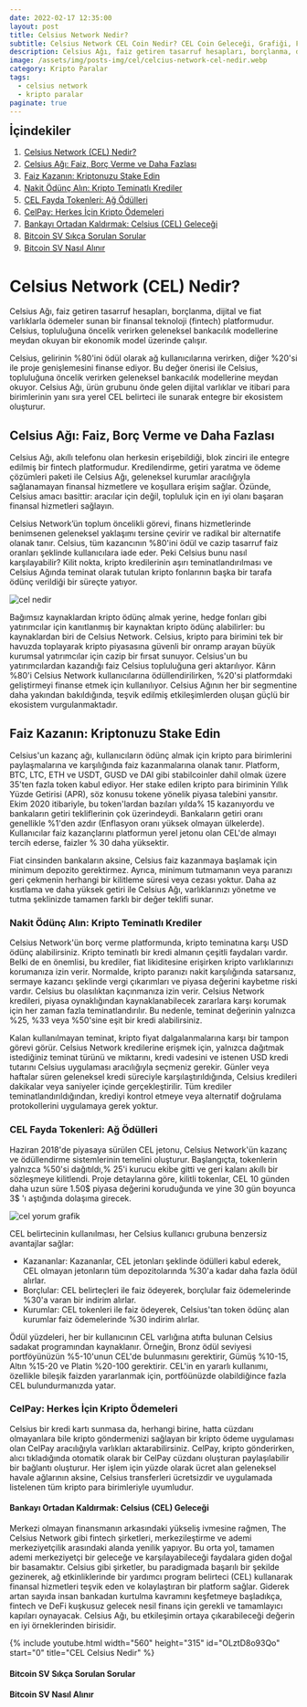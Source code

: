 ```yaml
---
date: 2022-02-17 12:35:00
layout: post
title: Celsius Network Nedir?
subtitle: Celsius Network CEL Coin Nedir? CEL Coin Geleceği, Grafiği, Fiyatı
description: Celsius Ağı, faiz getiren tasarruf hesapları, borçlanma, dijital ve fiat varlıklarla ödemeler sunan bir finansal teknoloji (fintech) platformudur.
image: /assets/img/posts-img/cel/celcius-network-cel-nedir.webp
category: Kripto Paralar
tags:
  - celsius network
  - kripto paralar
paginate: true
---
```

<b style="text-align:center; font-size: 150%;">İçindekiler</b>
<ol style="margin: 0;">
	<li style="padding: 2px;"><a href="#1">Celsius Network (CEL) Nedir?</a></li>
	<li style="padding: 2px;"><a href="#2">Celsius Ağı: Faiz, Borç Verme ve Daha Fazlası</a></li>
	<li style="padding: 2px;"><a href="#3">Faiz Kazanın: Kriptonuzu Stake Edin</a></li>
	<li style="padding: 2px;"><a href="#4">Nakit Ödünç Alın: Kripto Teminatlı Krediler</a></li>
	<li style="padding: 2px;"><a href="#5">CEL Fayda Tokenleri: Ağ Ödülleri</a></li>
	<li style="padding: 2px;"><a href="#6">CelPay: Herkes İçin Kripto Ödemeleri</a></li>
	<li style="padding: 2px;"><a href="#7">Bankayı Ortadan Kaldırmak: Celsius (CEL) Geleceği</a></li>
	<li style="padding: 2px;"><a href="#8">Bitcoin SV Sıkça Sorulan Sorular</a></li>
	<li style="padding: 2px;"><a href="#9">Bitcoin SV Nasıl Alınır</a></li>
</ol>
<h1 id="1">Celsius Network (CEL) Nedir?</h1>


<p>
Celsius Ağı, faiz getiren tasarruf hesapları, borçlanma, dijital ve fiat varlıklarla ödemeler sunan bir finansal teknoloji (fintech) platformudur. Celsius, topluluğuna öncelik verirken geleneksel bankacılık modellerine meydan okuyan bir ekonomik model üzerinde çalışır.
</p>
<p>
Celsius, gelirinin %80'ini ödül olarak ağ kullanıcılarına verirken, diğer %20'si ile proje genişlemesini finanse ediyor. Bu değer önerisi ile Celsius, topluluğuna öncelik verirken geleneksel bankacılık modellerine meydan okuyor. Celsius Ağı, ürün grubunu önde gelen dijital varlıklar ve itibari para birimlerinin yanı sıra yerel CEL belirteci ile sunarak entegre bir ekosistem oluşturur.
</p>
<h2 id="2">Celsius Ağı: Faiz, Borç Verme ve Daha Fazlası</h2>


<p>
Celsius Ağı, akıllı telefonu olan herkesin erişebildiği, blok zinciri ile entegre edilmiş bir fintech platformudur. Kredilendirme, getiri yaratma ve ödeme çözümleri paketi ile Celsius Ağı, geleneksel kurumlar aracılığıyla sağlanamayan finansal hizmetlere ve koşullara erişim sağlar. Özünde, Celsius amacı basittir: aracılar için değil, topluluk için en iyi olanı başaran finansal hizmetleri sağlayın.
</p>
<p>
Celsius Network’ün toplum öncelikli görevi, finans hizmetlerinde benimsenen geleneksel yaklaşımı tersine çevirir ve radikal bir alternatife olanak tanır. Celsius, tüm kazancının %80'ini ödül ve cazip tasarruf faiz oranları şeklinde kullanıcılara iade eder. Peki Celsius bunu nasıl karşılayabilir? Kilit nokta, kripto kredilerinin aşırı teminatlandırılması ve Celsius Ağında teminat olarak tutulan kripto fonlarının başka bir tarafa ödünç verildiği bir süreçte yatıyor.
</p>
<picture>
  <source media="(min-width: 650px" srcset="/assets/img/posts-img/cel/cel-nedir.webp">
  <img src="/assets/img/posts-img/cel/cel-fiyat.webp" alt="cel nedir" style="width:auto;">
</picture>
<p>
Bağımsız kaynaklardan kripto ödünç almak yerine, hedge fonları gibi yatırımcılar için kanıtlanmış bir kaynaktan kripto ödünç alabilirler: bu kaynaklardan biri de Celsius Network. Celsius, kripto para birimini tek bir havuzda toplayarak kripto piyasasına güvenli bir onramp arayan büyük kurumsal yatırımcılar için cazip bir fırsat sunuyor. Celsius'un bu yatırımcılardan kazandığı faiz Celsius topluluğuna geri aktarılıyor. Kârın %80'i Celsius Network kullanıcılarına ödüllendirilirken, %20'si platformdaki geliştirmeyi finanse etmek için kullanılıyor. Celsius Ağının her bir segmentine daha yakından bakıldığında, teşvik edilmiş etkileşimlerden oluşan güçlü bir ekosistem vurgulanmaktadır.
</p>
<h2 id="3">Faiz Kazanın: Kriptonuzu Stake Edin</h2>


<p>
Celsius'un kazanç ağı, kullanıcıların ödünç almak için kripto para birimlerini paylaşmalarına ve karşılığında faiz kazanmalarına olanak tanır. Platform, BTC, LTC, ETH ve USDT, GUSD ve DAI gibi stabilcoinler dahil olmak üzere 35'ten fazla token kabul ediyor. Her stake edilen kripto para biriminin Yıllık Yüzde Getirisi (APR), söz konusu tokene yönelik piyasa talebini yansıtır. Ekim 2020 itibariyle, bu token'lardan bazıları yılda% 15 kazanıyordu ve bankaların getiri tekliflerinin çok üzerindeydi. Bankaların getiri oranı genellikle %1'den azdır (Enflasyon oranı yüksek olmayan ülkelerde). Kullanıcılar faiz kazançlarını platformun yerel jetonu olan CEL'de almayı tercih ederse, faizler % 30 daha yüksektir.
</p>
<p>
Fiat cinsinden bankaların aksine, Celsius faiz kazanmaya başlamak için minimum depozito gerektirmez. Ayrıca, minimum tutmamanın veya paranızı geri çekmenin herhangi bir kilitleme süresi veya cezası yoktur. Daha az kısıtlama ve daha yüksek getiri ile Celsius Ağı, varlıklarınızı yönetme ve tutma şeklinizde tamamen farklı bir değer teklifi sunar.
</p>
<h3 id="4">Nakit Ödünç Alın: Kripto Teminatlı Krediler</h3>


<p>
Celsius Network'ün borç verme platformunda, kripto teminatına karşı USD ödünç alabilirsiniz. Kripto teminatlı bir kredi almanın çeşitli faydaları vardır. Belki de en önemlisi, bu krediler, fiat likiditesine erişirken kripto varlıklarınızı korumanıza izin verir. Normalde, kripto paranızı nakit karşılığında satarsanız, sermaye kazancı şeklinde vergi çıkarımları ve piyasa değerini kaybetme riski vardır. Celsius bu olasılıktan kaçınmanıza izin verir. Celsius Network kredileri, piyasa oynaklığından kaynaklanabilecek zararlara karşı korumak için her zaman fazla teminatlandırılır. Bu nedenle, teminat değerinin yalnızca %25, %33 veya %50'sine eşit bir kredi alabilirsiniz.
</p>
<p>
Kalan kullanılmayan teminat, kripto fiyat dalgalanmalarına karşı bir tampon görevi görür. Celsius Network kredilerine erişmek için, yalnızca dağıtmak istediğiniz teminat türünü ve miktarını, kredi vadesini ve istenen USD kredi tutarını Celsius uygulaması aracılığıyla seçmeniz gerekir. Günler veya haftalar süren geleneksel kredi süreciyle karşılaştırıldığında, Celsius kredileri dakikalar veya saniyeler içinde gerçekleştirilir. Tüm krediler teminatlandırıldığından, krediyi kontrol etmeye veya alternatif doğrulama protokollerini uygulamaya gerek yoktur.
</p>
<h3 id="5">CEL Fayda Tokenleri: Ağ Ödülleri</h3>


<p>
Haziran 2018'de piyasaya sürülen CEL jetonu, Celsius Network'ün kazanç ve ödüllendirme sistemlerinin temelini oluşturur. Başlangıçta, tokenlerin yalnızca %50'si dağıtıldı,% 25'i kurucu ekibe gitti ve geri kalanı akıllı bir sözleşmeye kilitlendi. Proje detaylarına göre, kilitli tokenlar, CEL 10 günden daha uzun süre 1.50$ piyasa değerini koruduğunda ve yine 30 gün boyunca 3$ 'ı aştığında dolaşıma girecek.
</p>
<picture>
  <source media="(min-width: 650px" srcset="/assets/img/posts-img/cel/celcius.webp">
  <img src="/assets/img/posts-img/cel/celcius-coin.webp" alt="cel yorum grafik" style="width:auto;">
</picture>
<p>
CEL belirtecinin kullanılması, her Celsius kullanıcı grubuna benzersiz avantajlar sağlar:
</p>
<ul>

<li>Kazananlar: Kazananlar, CEL jetonları şeklinde ödülleri kabul ederek, CEL olmayan jetonların tüm depozitolarında %30'a kadar daha fazla ödül alırlar.</li>

<li>Borçlular: CEL belirteçleri ile faiz ödeyerek, borçlular faiz ödemelerinde %30'a varan bir indirim alırlar.</li>

<li>Kurumlar: CEL tokenleri ile faiz ödeyerek, Celsius'tan token ödünç alan kurumlar faiz ödemelerinde %30 indirim alırlar.
</li>
</ul>
<p>
Ödül yüzdeleri, her bir kullanıcının CEL varlığına atıfta bulunan Celsius sadakat programından kaynaklanır. Örneğin, Bronz ödül seviyesi portföyünüzün %5-10'unun CEL'de bulunmasını gerektirir, Gümüş %10-15, Altın %15-20 ve Platin %20-100 gerektirir. CEL'in en yararlı kullanımı, özellikle bileşik faizden yararlanmak için, portföünüzde olabildiğince fazla CEL bulundurmanızda yatar.
</p>
<p>
<h3 id="6">CelPay: Herkes İçin Kripto Ödemeleri</h3>
</p>
<p>
Celsius bir kredi kartı sunmasa da, herhangi birine, hatta cüzdanı olmayanlara bile kripto göndermenizi sağlayan bir kripto ödeme uygulaması olan CelPay aracılığıyla varlıkları aktarabilirsiniz. CelPay, kripto gönderirken, alıcı tıkladığında otomatik olarak bir CelPay cüzdanı oluşturan paylaşılabilir bir bağlantı oluşturur. Her işlem için yüzde olarak ücret alan geleneksel havale ağlarının aksine, Celsius transferleri ücretsizdir ve uygulamada listelenen tüm kripto para birimleriyle uyumludur.
</p>
<h4 id="7">Bankayı Ortadan Kaldırmak: Celsius (CEL) Geleceği</h4>
<p>
Merkezi olmayan finansmanın arkasındaki yükseliş ivmesine rağmen, The Celsius Network gibi fintech şirketleri, merkezileştirme ve ademi merkeziyetçilik arasındaki alanda yenilik yapıyor. Bu orta yol, tamamen ademi merkeziyetçi bir geleceğe ve karşılayabileceği faydalara giden doğal bir basamaktır. Celsius gibi şirketler, bu paradigmada başarılı bir şekilde gezinerek, ağ etkinliklerinde bir yardımcı program belirteci (CEL) kullanarak finansal hizmetleri teşvik eden ve kolaylaştıran bir platform sağlar. Giderek artan sayıda insan bankadan kurtulma kavramını keşfetmeye başladıkça, fintech ve DeFi kuşkusuz gelecek nesil finans için gerekli ve tamamlayıcı kapıları oynayacak. Celsius Ağı, bu etkileşimin ortaya çıkarabileceği değerin en iyi örneklerinden birisidir.
</p>
{% include youtube.html width="560" height="315" id="OLztD8o93Qo" start="0" title="CEL Celsius Nedir" %}
<h4 id="8">Bitcoin SV Sıkça Sorulan Sorular</h4>

<h4 id="9">Bitcoin SV Nasıl Alınır</h4>
